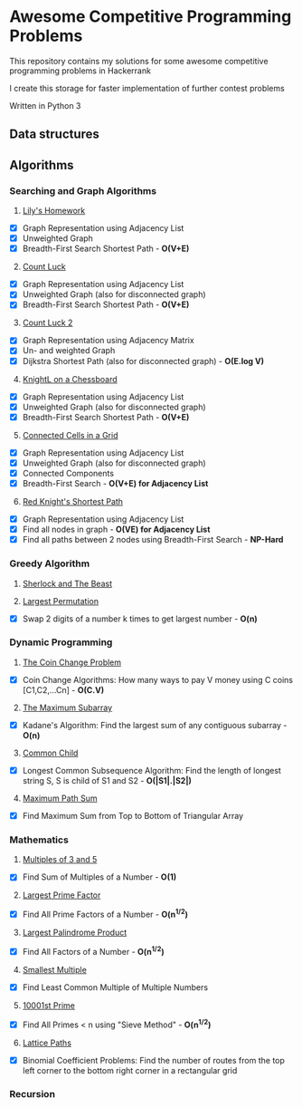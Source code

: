 # Awesome Competitive Programming Problems

This repository contains my solutions for some awesome competitive programming problems in Hackerrank

I create this storage for faster implementation of further contest problems

Written in Python 3

Data structures
---------------


Algorithms
----------

### Searching and Graph Algorithms
1. [Lily's Homework](https://github.com/leduckhai/Awesome-Competitive-Programming/blob/main/Searching%20and%20Graph%20Algorithms/Lily's_Homework.ipynb)
- [x] Graph Representation using Adjacency List
- [x] Unweighted Graph
- [x] Breadth-First Search Shortest Path - **O(V+E)**

2. [Count Luck](https://github.com/leduckhai/Awesome-Competitive-Programming/blob/main/Searching%20and%20Graph%20Algorithms/Count_Luck.ipynb)
- [x] Graph Representation using Adjacency List
- [x] Unweighted Graph (also for disconnected graph)
- [x] Breadth-First Search Shortest Path - **O(V+E)**

3. [Count Luck 2](https://github.com/leduckhai/Awesome-Competitive-Programming/blob/main/Searching%20and%20Graph%20Algorithms/Count_Luck_2.ipynb)
- [x] Graph Representation using Adjacency Matrix
- [x] Un- and weighted Graph
- [x] Dijkstra Shortest Path (also for disconnected graph) - **O(E.log V)**

4. [KnightL on a Chessboard](https://github.com/leduckhai/Awesome-Competitive-Programming/blob/main/Searching%20and%20Graph%20Algorithms/KnightL_on_a_Chessboard.ipynb)
- [x] Graph Representation using Adjacency List
- [x] Unweighted Graph (also for disconnected graph)
- [x] Breadth-First Search Shortest Path - **O(V+E)**

5. [Connected Cells in a Grid](https://github.com/leduckhai/Awesome-Competitive-Programming/blob/main/Searching%20and%20Graph%20Algorithms/Connected_Cells_in_a_Grid.ipynb)
- [x] Graph Representation using Adjacency List
- [x] Unweighted Graph (also for disconnected graph)
- [x] Connected Components
- [x] Breadth-First Search - **O(V+E) for Adjacency List**

6. [Red Knight's Shortest Path](https://github.com/leduckhai/Awesome-Competitive-Programming/blob/main/Searching%20and%20Graph%20Algorithms/Red_Knight's_Shortest_Path.ipynb)
- [x] Graph Representation using Adjacency List 
- [x] Find all nodes in graph - **O(VE) for Adjacency List**
- [x] Find all paths between 2 nodes using Breadth-First Search - **NP-Hard**

### Greedy Algorithm
1. [Sherlock and The Beast](https://github.com/leduckhai/Awesome-Competitive-Programming/blob/main/Greedy%20Algorithm/Sherlock_and_The_Beast.ipynb)

2. [Largest Permutation](https://github.com/leduckhai/Awesome-Competitive-Programming/blob/main/Greedy%20Algorithm/Largest_Permutation.ipynb)
- [x] Swap 2 digits of a number k times to get largest number - **O(n)**

### Dynamic Programming
1. [The Coin Change Problem](https://github.com/leduckhai/Awesome-Competitive-Programming/blob/main/Dynamic%20Programming/The_Coin_Change_Problem.ipynb)
- [x] Coin Change Algorithms: How many ways to pay V money using C coins [C1,C2,...Cn] - **O(C.V)**

2. [The Maximum Subarray](https://github.com/leduckhai/Awesome-Competitive-Programming/blob/main/Dynamic%20Programming/The_Maximum_Subarray.ipynb)
- [x] Kadane's Algorithm: Find the largest sum of any contiguous subarray - **O(n)**

3. [Common Child](https://github.com/leduckhai/Awesome-Competitive-Programming/blob/main/Dynamic%20Programming/Common_Child.ipynb)
- [x] Longest Common Subsequence Algorithm: Find the length of longest string S, S is child of S1 and S2 - **O(|S1|.|S2|)**

4. [Maximum Path Sum](https://github.com/leduckhai/Awesome-Competitive-Programming/blob/main/Dynamic%20Programming/Maximum_Path_Sum.ipynb)
- [x] Find Maximum Sum from Top to Bottom of Triangular Array

### Mathematics
1. [Multiples of 3 and 5](https://github.com/leduckhai/Awesome-Competitive-Programming/blob/main/Mathematics/Multiples_of_3_and_5.ipynb)
- [x] Find Sum of Multiples of a Number - **O(1)**

2. [Largest Prime Factor](https://github.com/leduckhai/Awesome-Competitive-Programming/blob/main/Mathematics/Largest_Prime_Factor.ipynb)
- [x] Find All Prime Factors of a Number - **O(n<sup>1/2</sup>)** 

3. [Largest Palindrome Product](https://github.com/leduckhai/Awesome-Competitive-Programming/blob/main/Mathematics/Largest_Palindrome_Product.ipynb)
- [x] Find All Factors of a Number - **O(n<sup>1/2</sup>)**

4. [Smallest Multiple](https://github.com/leduckhai/Awesome-Competitive-Programming/blob/main/Mathematics/Smallest_Multiple.ipynb)
- [x] Find Least Common Multiple of Multiple Numbers

5. [10001st Prime](https://github.com/leduckhai/Awesome-Competitive-Programming/blob/main/Mathematics/10001st_Prime.ipynb)
- [x] Find All Primes < n using "Sieve Method" - **O(n<sup>1/2</sup>)**

6. [Lattice Paths](https://github.com/leduckhai/Awesome-Competitive-Programming/blob/main/Mathematics/Lattice_Paths.ipynb)
- [x] Binomial Coefficient Problems: Find the number of routes from the top left corner to the bottom right corner in a rectangular grid

### Recursion


